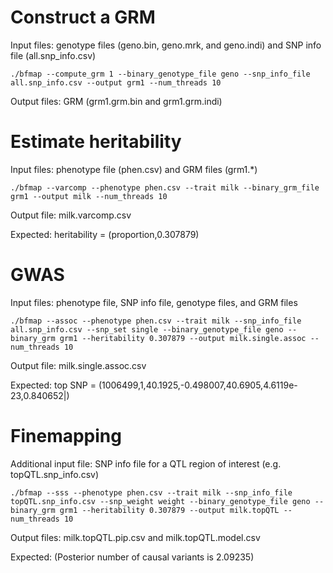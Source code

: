 # Construct a GRM
Input files: genotype files (geno.bin, geno.mrk, and geno.indi) and SNP info file (all.snp_info.csv)
```
./bfmap --compute_grm 1 --binary_genotype_file geno --snp_info_file all.snp_info.csv --output grm1 --num_threads 10
```
Output files: GRM (grm1.grm.bin and grm1.grm.indi)

# Estimate heritability
Input files: phenotype file (phen.csv) and GRM files (grm1.\*)
```
./bfmap --varcomp --phenotype phen.csv --trait milk --binary_grm_file grm1 --output milk --num_threads 10
```
Output file: milk.varcomp.csv

Expected: heritability = (proportion,0.307879)

# GWAS
Input files: phenotype file, SNP info file, genotype files, and GRM files
```
./bfmap --assoc --phenotype phen.csv --trait milk --snp_info_file all.snp_info.csv --snp_set single --binary_genotype_file geno --binary_grm grm1 --heritability 0.307879 --output milk.single.assoc --num_threads 10
```
Output file: milk.single.assoc.csv

Expected: top SNP = (1006499,1,40.1925,-0.498007,40.6905,4.6119e-23,0.840652|)

# Finemapping
Additional input file: SNP info file for a QTL region of interest (e.g. topQTL.snp_info.csv)
```
./bfmap --sss --phenotype phen.csv --trait milk --snp_info_file topQTL.snp_info.csv --snp_weight weight --binary_genotype_file geno --binary_grm grm1 --heritability 0.307879 --output milk.topQTL --num_threads 10
```
Output files: milk.topQTL.pip.csv and milk.topQTL.model.csv

Expected: (Posterior number of causal variants is 2.09235)
